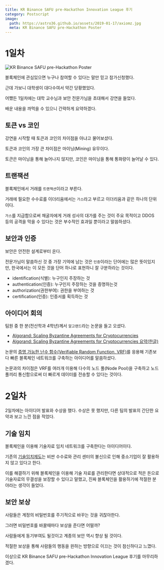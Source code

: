 ```yaml
---
title: KR Binance SAFU pre-Hackathon Innovation League 후기
category: Postscript
image:
  path: https://astro36.github.io/assets/2019-01-17/axiomz.jpg
  meta: KR Binance SAFU pre-Hackathon Poster
---
```


# 1일차

![KR Binance SAFU pre-Hackathon Poster](https://astro36.github.io/assets/2019-01-17/axiomz.jpg)

블록체인에 관심있으면 누구나 참여할 수 있다는 말만 믿고 참가신청했다.

근데 가보니 대학생이 대다수여서 약간 당황했었다.

어쨌든 1일차에는 대학 교수님과 보안 전문가님을 초대해서 강연을 들었다.

배운 내용을 까먹을 수 있으니 간략하게 요약하겠다.

## 토큰 vs 코인

강연을 시작할 때 토큰과 코인의 차이점을 아냐고 물어보셨다.

토큰과 코인의 가장 큰 차이점은 마이닝(Mining) 유무이다.

토큰은 마이닝을 통해 늘어나지 않지만, 코인은 마이닝을 통해 통화량이 늘어날 수 있다.

## 트랜잭션

블록체인에서 거래를 `트랜잭션`이라고 부른다.

거래에 필요한 수수료를 이더리움에서는 `가스`라고 부르고 이더리움과 같은 하나의 단위이다.

`가스`를 지급함으로써 채굴자에게 거래 성사의 대가를 주는 것이 주요 목적이고 DDOS 등의 공격을 막을 수 있다는 것은 부수적인 효과일 뿐이라고 말씀하셨다.

## 보안과 인증

보안은 안전한 설계로부터 온다.

전문가님이 말씀하신 것 중 가장 기억에 남는 것은 `인증`이라는 단어에는 많은 뜻이있지만, 한국에서는 이 모든 것을 단어 하나로 표현하니 잘 구분하라는 것이다.

- identification(식별): 누구인지 주장하는 것
- authentication(인증): 누구인지 주장하는 것을 증명하는것
- authorization(권한부여): 권한을 부여하는 것
- certification(인증): 인증서를 획득하는 것

## 아이디어 회의

팀원 중 한 분(전산학과 4학년)께서 `알고랜드`라는 논문을 들고 오셨다.

- [Algorand: Scaling Byzantine Agreements for Cryptocurrencies](https://people.csail.mit.edu/nickolai/papers/gilad-algorand-eprint.pdf)
- [Algorand: Scaling Byzantine Agreements for Cryptocurrencies 요약(한글)](https://medium.com/decipher-media/algorand-%EC%95%94%ED%98%B8-%ED%99%94%ED%8F%90%EB%A5%BC-%EC%9C%84%ED%95%9C-%ED%99%95%EC%9E%A5-%EA%B0%80%EB%8A%A5%ED%95%9C-%EB%B9%84%EC%9E%94%ED%8B%B4-%ED%95%A9%EC%9D%98-783d2645995d)

논문의 [증명 가능한 난수 함수(Verifiable Random Function, VRF)](https://en.wikipedia.org/wiki/Verifiable_random_function)를 응용해 기존보다 빠른 블록체인 네트워크를 구축하는 아이디어를 말씀하셨다.

논문과의 차이점은 VRF를 여러개 이용해 다수의 노드 풀(Node Pool)을 구축하고 노드 풀끼리 통신함으로써 더 빠르게 데이터를 전송할 수 있다는 것이다.

# 2일차

2일차에는 아이디어 발표와 수상을 했다. 수상은 못 했지만, 다른 팀의 발표의 간단한 요약과 보고 느낀 점을 적었다.

## 기술 임치

블록체인을 이용해 기술자료 임치 네트워크를 구축한다는 아이디어이다.

기존의 [기술임치제도](https://www.kescrow.or.kr/tems/jedo/jedo0101.do)는 비싼 수수료와 관리 센터의 불신으로 인해 중소기업이 잘 활용하지 않고 있다고 한다.

이를 해결하기 위해 블록체인을 이용해 기술 자료를 관리한다면 상대적으로 적은 돈으로 기술자료의 무결성을 보장할 수 있다고 말했고, 진짜 블록체인을 활용하기에 적절한 분야라는 생각이 들었다.

## 보안 보상

사람들은 계정의 비밀번호를 주기적으로 바꾸는 것을 귀찮아한다.

그러면 비밀번호를 바꿀때마다 보상을 준다면 어떨까?

사람들에게 동기부여도 될것이고 계종의 보안 역시 향상 될 것이다.

적절한 보상을 통해 사람들의 행동을 윈하는 방향으로 이끄는 것이 참신하다고 느꼈다.

이상으로 KR Binance SAFU pre-Hackathon Innovation League 후기를 마무리하겠다.
